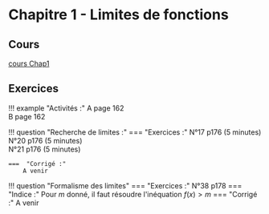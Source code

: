 # Chapitre 1 - Limites de fonctions

## Cours 

[cours Chap1](./Cours-Chap1.pdf)

## Exercices 
!!! example "Activités :" 
    A page 162 <br>
    B page 162

!!! question "Recherche de limites :"
    ===  "Exercices  :"
        N°17 p176 (5 minutes)<br>
        N°20 p176 (5 minutes)<br>
        N°21 p176 (5 minutes)<br>
        
    ===  "Corrigé :"
        A venir
        
 !!! question "Formalisme des limites"
     === "Exercices :"
         N°38 p178
     === "Indice :"
         Pour $m$ donné, il faut résoudre l'inéquation $f(x)>m$
     === "Corrigé :"
         A venir
         
    

